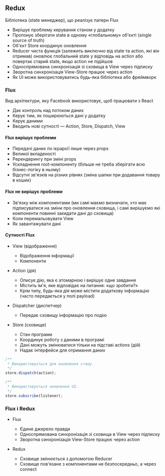 ## Redux

Бібліотека (state менеджер), що реалізує патерн Flux

-   Вирішує проблему керування станом у додатку
-   Пропонує зберігати state в одному «глобальному» об'єкті (single source of truth)
-   Об'єкт Store координує оновлення
-   Reducer чиста функція (залежить виключно від state та action, які він отримав) оновлює глобальний state у відповідь на action або повертає старий state, якщо action не підійшов
-   Односпрямована синхронізація зі сховища в View через підписку
-   Зворотна синхронізація View-Store працює через action
-   Як UI може використовуватись будь-яка бібліотека або фреймворк

### Flux

Вид архітектури, яку Facebook використовує, щоб працювати з React

-   Дає контроль над потоком даних
-   Керує тим, як поширюються дані у додатку
-   Керує даними
-   Вводить нові сутності — Action, Store, Dispatch, View

#### Flux вирішує проблеми

-   Передачі даних по ієрархії лише через props
-   Великої вкладеності
-   Ререндерингу при зміні props
-   Ускладнення root-компоненту (більше не треба зберігати всю бізнес-логіку в ньому)
-   Відсутні зв'язків на різних рівнях (зміна шапки при додавання товару в кошик)

#### Flux не вирішує проблеми

-   Зв'язку між компонентами (ми самі маємо визначати, хто має підписуватися на зміни про оновлення сховища, і самі вирішуємо які компоненти повинні закидати дані до сховища)
-   Коли перемальовувати View
-   Як завантажувати дані

#### Сутності Flux

-   View (відображення)

    -   Відображення інформації
    -   Компоненти

-   Action (дія)

    -   Описує дію, яка є атомарною і вирішує одне завдання
    -   Містить ім'я, яке відповідає на питання: «що зробити?»
    -   Крім типу, будь-яка дія може містити додаткову інформацію (часто передається у полі payload)

-   Dispatcher (диспетчер)

    -   Передає сховищу інформацію про подію

-   Store (сховище)
    -   Стан програми
    -   Координує роботу з даними в програмі
    -   Дані можуть змінюватися тільки на підставі actions (дій)
    -   Надає інтерфейси для отримання даних

```js
/**
 * Використовується для оновлення стану.
 */
store.dispatch(action);

/**
 * Використовується оновлення UI.
 */
store.subscribe(listener);
```

### Flux і Redux

-   Flux

    -   Єдине джерело правди
    -   Односпрямована синхронізація зі сховища в View через підписку
    -   Зворотна синхронізація View-Store працює через action

-   Redux

    -   Сховище змінюється з допомогою Reducer
    -   Сховище пов'язане з компонентами не безпосередньо, а через connect
